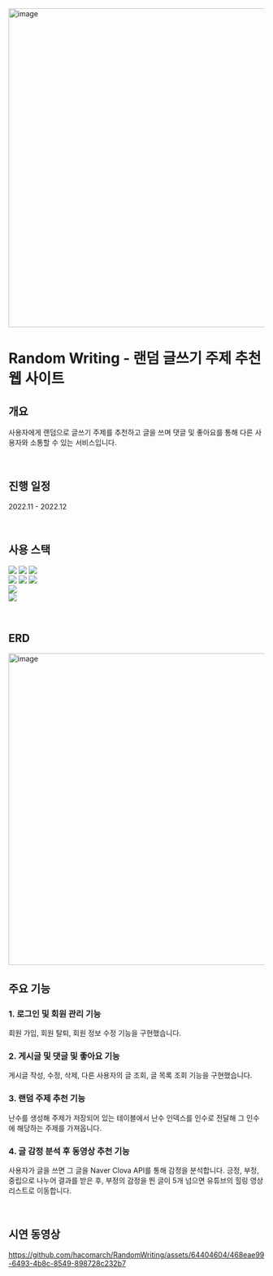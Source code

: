 <img width="627" alt="image" src="https://github.com/hacomarch/RandomWriting/assets/64404604/b821de15-e358-470f-bb76-88dc97d9764f">

# Random Writing - 랜덤 글쓰기 주제 추천 웹 사이트

## 개요
사용자에게 랜덤으로 글쓰기 주제를 추천하고 글을 쓰며 댓글 및 좋아요를 통해 다른 사용자와 소통할 수 있는 서비스입니다.

<br>

## 진행 일정
2022.11 - 2022.12

<br>

## 사용 스택
<img src="https://img.shields.io/badge/SpringBoot-6DB33F?style=for-the-badge&logo=SpringBoot&logoColor=white"> <img src="https://img.shields.io/badge/Spring%20Data%20JPA-6DB33F?style=for-the-badge&logo=Spring&logoColor=white"> <img src="https://img.shields.io/badge/Spring%20WebFlux-FFA500?style=for-the-badge&logo=WebFlux&logoColor=white">
<br>
<img src="https://img.shields.io/badge/HTML-E34F26?style=for-the-badge&logo=HTML5&logoColor=white"> <img src="https://img.shields.io/badge/CSS-1572B6?style=for-the-badge&logo=CSS3&logoColor=white"> <img src="https://img.shields.io/badge/Thymeleaf-005F0F?style=for-the-badge&logo=Thymeleaf&logoColor=white">
<br>
<img src="https://img.shields.io/badge/MySQL-4479A1?style=for-the-badge&logo=MySQL&logoColor=white">
<br>
<img src="https://img.shields.io/badge/Naver%20Clova%20API-03C75A?style=for-the-badge&logo=Naver&logoColor=white">

<br>

## ERD
<img width="613" alt="image" src="https://github.com/hacomarch/RandomWriting/assets/64404604/e633453d-a741-4422-a4aa-f5ce5d7ca86d">

## 주요 기능

### 1. 로그인 및 회원 관리 기능 
회원 가입, 회원 탈퇴, 회원 정보 수정 기능을 구현했습니다.

### 2. 게시글 및 댓글 및 좋아요 기능
게시글 작성, 수정, 삭제, 다른 사용자의 글 조회, 글 목록 조회 기능을 구현했습니다.

### 3. 랜덤 주제 추천 기능 
난수를 생성해 주제가 저장되어 있는 테이블에서 난수 인덱스를 인수로 전달해 그 인수에 해당하는 주제를 가져옵니다.

### 4. 글 감정 분석 후 동영상 추천 기능
사용자가 글을 쓰면 그 글을 Naver Clova API를 통해 감정을 분석합니다. 긍정, 부정, 중립으로 나누어 결과를 받은 후, 부정의 감정을 띈 글이 5개 넘으면 유튜브의 힐링 영상 리스트로 이동합니다.

<br>

## 시연 동영상

https://github.com/hacomarch/RandomWriting/assets/64404604/468eae99-6493-4b8c-8549-898728c232b7


